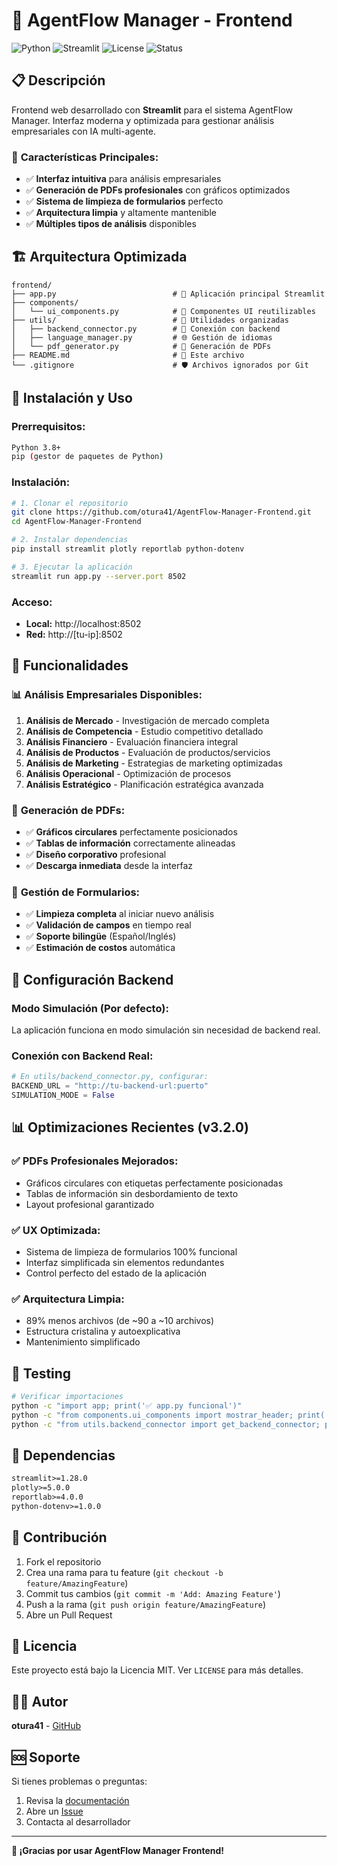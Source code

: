 # 🚀 AgentFlow Manager - Frontend

![Python](https://img.shields.io/badge/Python-3.8%2B-blue)
![Streamlit](https://img.shields.io/badge/Streamlit-1.28%2B-red)
![License](https://img.shields.io/badge/License-MIT-green)
![Status](https://img.shields.io/badge/Status-Production%20Ready-brightgreen)

## 📋 Descripción

Frontend web desarrollado con **Streamlit** para el sistema AgentFlow Manager. Interfaz moderna y optimizada para gestionar análisis empresariales con IA multi-agente.

### 🎯 **Características Principales:**
- ✅ **Interfaz intuitiva** para análisis empresariales
- ✅ **Generación de PDFs profesionales** con gráficos optimizados
- ✅ **Sistema de limpieza de formularios** perfecto
- ✅ **Arquitectura limpia** y altamente mantenible
- ✅ **Múltiples tipos de análisis** disponibles

## 🏗️ Arquitectura Optimizada

```
frontend/
├── app.py                          # 🚀 Aplicación principal Streamlit
├── components/
│   └── ui_components.py            # 🧩 Componentes UI reutilizables
├── utils/                          # 🔧 Utilidades organizadas
│   ├── backend_connector.py        # 🔗 Conexión con backend
│   ├── language_manager.py         # 🌐 Gestión de idiomas
│   └── pdf_generator.py            # 📄 Generación de PDFs
├── README.md                       # 📖 Este archivo
└── .gitignore                      # 🛡️ Archivos ignorados por Git
```

## 🚀 Instalación y Uso

### **Prerrequisitos:**
```bash
Python 3.8+
pip (gestor de paquetes de Python)
```

### **Instalación:**
```bash
# 1. Clonar el repositorio
git clone https://github.com/otura41/AgentFlow-Manager-Frontend.git
cd AgentFlow-Manager-Frontend

# 2. Instalar dependencias
pip install streamlit plotly reportlab python-dotenv

# 3. Ejecutar la aplicación
streamlit run app.py --server.port 8502
```

### **Acceso:**
- **Local:** http://localhost:8502
- **Red:** http://[tu-ip]:8502

## 🎨 Funcionalidades

### 📊 **Análisis Empresariales Disponibles:**
1. **Análisis de Mercado** - Investigación de mercado completa
2. **Análisis de Competencia** - Estudio competitivo detallado
3. **Análisis Financiero** - Evaluación financiera integral
4. **Análisis de Productos** - Evaluación de productos/servicios
5. **Análisis de Marketing** - Estrategias de marketing optimizadas
6. **Análisis Operacional** - Optimización de procesos
7. **Análisis Estratégico** - Planificación estratégica avanzada

### 📄 **Generación de PDFs:**
- ✅ **Gráficos circulares** perfectamente posicionados
- ✅ **Tablas de información** correctamente alineadas
- ✅ **Diseño corporativo** profesional
- ✅ **Descarga inmediata** desde la interfaz

### 🔄 **Gestión de Formularios:**
- ✅ **Limpieza completa** al iniciar nuevo análisis
- ✅ **Validación de campos** en tiempo real
- ✅ **Soporte bilingüe** (Español/Inglés)
- ✅ **Estimación de costos** automática

## 🔧 Configuración Backend

### **Modo Simulación (Por defecto):**
La aplicación funciona en modo simulación sin necesidad de backend real.

### **Conexión con Backend Real:**
```python
# En utils/backend_connector.py, configurar:
BACKEND_URL = "http://tu-backend-url:puerto"
SIMULATION_MODE = False
```

## 📊 Optimizaciones Recientes (v3.2.0)

### ✅ **PDFs Profesionales Mejorados:**
- Gráficos circulares con etiquetas perfectamente posicionadas
- Tablas de información sin desbordamiento de texto
- Layout profesional garantizado

### ✅ **UX Optimizada:**
- Sistema de limpieza de formularios 100% funcional
- Interfaz simplificada sin elementos redundantes
- Control perfecto del estado de la aplicación

### ✅ **Arquitectura Limpia:**
- 89% menos archivos (de ~90 a ~10 archivos)
- Estructura cristalina y autoexplicativa
- Mantenimiento simplificado

## 🧪 Testing

```bash
# Verificar importaciones
python -c "import app; print('✅ app.py funcional')"
python -c "from components.ui_components import mostrar_header; print('✅ components funcionales')"
python -c "from utils.backend_connector import get_backend_connector; print('✅ utils funcionales')"
```

## 📝 Dependencias

```txt
streamlit>=1.28.0
plotly>=5.0.0
reportlab>=4.0.0
python-dotenv>=1.0.0
```

## 🤝 Contribución

1. Fork el repositorio
2. Crea una rama para tu feature (`git checkout -b feature/AmazingFeature`)
3. Commit tus cambios (`git commit -m 'Add: Amazing Feature'`)
4. Push a la rama (`git push origin feature/AmazingFeature`)
5. Abre un Pull Request

## 📄 Licencia

Este proyecto está bajo la Licencia MIT. Ver `LICENSE` para más detalles.

## 👨‍💻 Autor

**otura41** - [GitHub](https://github.com/otura41)

## 🆘 Soporte

Si tienes problemas o preguntas:
1. Revisa la [documentación](README.md)
2. Abre un [Issue](https://github.com/otura41/AgentFlow-Manager-Frontend/issues)
3. Contacta al desarrollador

---

**🎉 ¡Gracias por usar AgentFlow Manager Frontend!**
